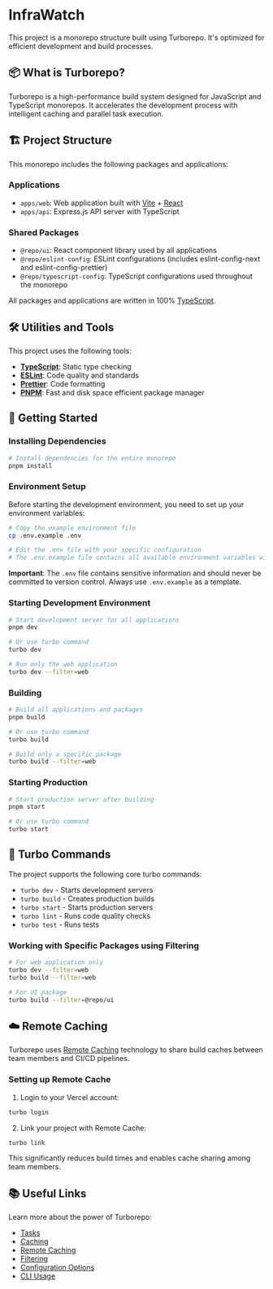 # InfraWatch

This project is a monorepo structure built using Turborepo. It's optimized for efficient development and build processes.

## 📦 What is Turborepo?

Turborepo is a high-performance build system designed for JavaScript and TypeScript monorepos. It accelerates the development process with intelligent caching and parallel task execution.

## 🏗️ Project Structure

This monorepo includes the following packages and applications:

### Applications
- `apps/web`: Web application built with [Vite](https://vitejs.dev/) + [React](https://reactjs.org/)
- `apps/api`: Express.js API server with TypeScript

### Shared Packages
- `@repo/ui`: React component library used by all applications
- `@repo/eslint-config`: ESLint configurations (includes eslint-config-next and eslint-config-prettier)
- `@repo/typescript-config`: TypeScript configurations used throughout the monorepo

All packages and applications are written in 100% [TypeScript](https://www.typescriptlang.org/).

## 🛠️ Utilities and Tools

This project uses the following tools:

- **[TypeScript](https://www.typescriptlang.org/)**: Static type checking
- **[ESLint](https://eslint.org/)**: Code quality and standards
- **[Prettier](https://prettier.io)**: Code formatting
- **[PNPM](https://pnpm.io)**: Fast and disk space efficient package manager

## 🚀 Getting Started

### Installing Dependencies

```bash
# Install dependencies for the entire monorepo
pnpm install
```

### Environment Setup

Before starting the development environment, you need to set up your environment variables:

```bash
# Copy the example environment file
cp .env.example .env

# Edit the .env file with your specific configuration
# The .env.example file contains all available environment variables with example values
```

**Important**: The `.env` file contains sensitive information and should never be committed to version control. Always use `.env.example` as a template.

### Starting Development Environment

```bash
# Start development server for all applications
pnpm dev

# Or use turbo command
turbo dev

# Run only the web application
turbo dev --filter=web
```

### Building

```bash
# Build all applications and packages
pnpm build

# Or use turbo command
turbo build

# Build only a specific package
turbo build --filter=web
```

### Starting Production

```bash
# Start production server after building
pnpm start

# Or use turbo command
turbo start
```

## 🔧 Turbo Commands

The project supports the following core turbo commands:

- `turbo dev` - Starts development servers
- `turbo build` - Creates production builds
- `turbo start` - Starts production servers
- `turbo lint` - Runs code quality checks
- `turbo test` - Runs tests

### Working with Specific Packages using Filtering

```bash
# For web application only
turbo dev --filter=web
turbo build --filter=web

# For UI package
turbo build --filter=@repo/ui
```

## ☁️ Remote Caching

Turborepo uses [Remote Caching](https://turborepo.com/docs/core-concepts/remote-caching) technology to share build caches between team members and CI/CD pipelines.

### Setting up Remote Cache

1. Login to your Vercel account:
```bash
turbo login
```

2. Link your project with Remote Cache:
```bash
turbo link
```

This significantly reduces build times and enables cache sharing among team members.

## 📚 Useful Links

Learn more about the power of Turborepo:

- [Tasks](https://turborepo.com/docs/crafting-your-repository/running-tasks)
- [Caching](https://turborepo.com/docs/crafting-your-repository/caching)
- [Remote Caching](https://turborepo.com/docs/core-concepts/remote-caching)
- [Filtering](https://turborepo.com/docs/crafting-your-repository/running-tasks#using-filters)
- [Configuration Options](https://turborepo.com/docs/reference/configuration)
- [CLI Usage](https://turborepo.com/docs/reference/command-line-reference)
